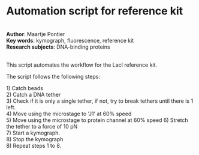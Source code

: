<h1>Automation script for reference kit</h1><br>
<b>Author</b>: Maartje Pontier<br>
<b>Key words</b>: kymograph, fluorescence, reference kit<br>
<b>Research subjects</b>: DNA-binding proteins<br>
<br>
<p>This script automates the workflow for the LacI reference kit. 
<p>The script follows the following steps: <br></p><div>1) Catch beads<br>2) Catch a DNA tether<br>3) Check if it is only a single tether, if not, try to break tethers until there is 1 left.<br>4) Move using the microstage to 'J1' at 60% speed<br>5)  Move using the microstage to protein channel at 60% speed 6) Stretch the tether to a force of 10 pN<br>7) Start a kymograph.<br>8) Stop the kymograph <br> 8) Repeat steps 1 to 8.</div><br><br>
<br>
